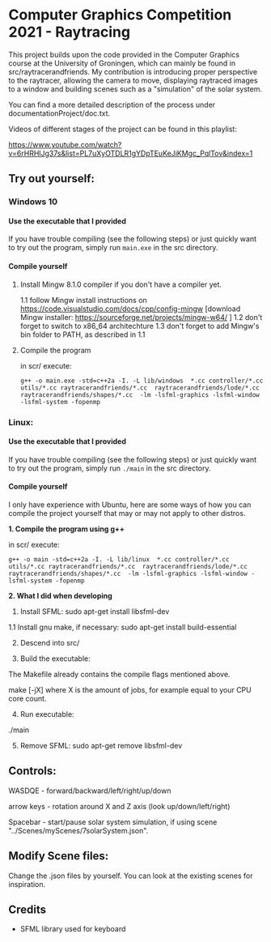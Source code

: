 # Computer Graphics Competition 2021 - Raytracing 

This project builds upon the code provided in the Computer Graphics course
at the University of Groningen, which can mainly be found in src/raytracerandfriends.
My contribution is introducing proper perspective to the raytracer, 
allowing the camera to move, displaying raytraced images to a window
and building scenes such as a "simulation" of the solar system.

You can find a more detailed description of the process under
documentationProject/doc.txt.

Videos of different stages of the project can be found in this playlist:

https://www.youtube.com/watch?v=6rHRHlJg37s&list=PL7uXyOTDLR1gYDpTEuKeJiKMgc_PqlTov&index=1


## Try out yourself:

### Windows 10

#### Use the executable that I provided

If you have trouble compiling (see the following steps) or just quickly want to try out 
the program, simply run ```main.exe``` in the src directory.

#### Compile yourself

1. Install Mingw 8.1.0 compiler if you don't have a compiler yet.

   1.1 follow Mingw install instructions on https://code.visualstudio.com/docs/cpp/config-mingw
      [download Mingw installer: https://sourceforge.net/projects/mingw-w64/ ]
   1.2 don't forget to switch to x86_64 architechture
   1.3 don't forget to add Mingw's bin folder to PATH, as described in 1.1


2. Compile the program

   in scr/ execute:

   ```g++ -o main.exe -std=c++2a -I. -L lib/windows  *.cc controller/*.cc utils/*.cc raytracerandfriends/*.cc  raytracerandfriends/lode/*.cc raytracerandfriends/shapes/*.cc  -lm -lsfml-graphics -lsfml-window -lsfml-system -fopenmp```


### Linux:

#### Use the executable that I provided

If you have trouble compiling (see the following steps) or just quickly want to try out 
the program, simply run ```./main``` in the src directory.

#### Compile yourself

I only have experience with Ubuntu, here are some ways of how you can compile 
the project yourself that may or may not apply to other distros.

**1. Compile the program using g++**

   in scr/ execute:

   ```g++ -o main -std=c++2a -I. -L lib/linux  *.cc controller/*.cc utils/*.cc raytracerandfriends/*.cc  raytracerandfriends/lode/*.cc raytracerandfriends/shapes/*.cc  -lm -lsfml-graphics -lsfml-window -lsfml-system -fopenmp```


**2. What I did when developing**
   1. Install SFML:
   sudo apt-get install libsfml-dev

   1.1 Install gnu make, if necessary:
   sudo apt-get install build-essential

   2. Descend into src/

   3. Build the executable:

   The Makefile already contains the compile flags mentioned above.

   make [-jX] 
   where X is the amount of jobs, for example equal to your CPU core count.

   4. Run executable:

   ./main

   5. Remove SFML:
   sudo apt-get remove libsfml-dev



## Controls:

WASDQE     - forward/backward/left/right/up/down

arrow keys - rotation around X and Z axis (look up/down/left/right)

Spacebar   - start/pause solar system simulation, if using scene "../Scenes/myScenes/7solarSystem.json".


## Modify Scene files:

Change the .json files by yourself. You can look at the existing scenes for inspiration.


## Credits

* SFML library used for keyboard 











